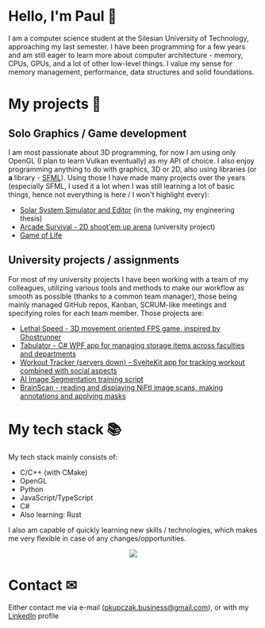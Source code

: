 # Hello, I'm Paul 🤠
I am a computer science student at the Silesian University of Technology, approaching my last semester. I have been programming for a few years and am still eager to learn more about computer architecture - memory, CPUs, GPUs, and a lot of other low-level things. I value my sense for memory management, performance, data structures and solid foundations.

# My projects 📝
## Solo Graphics / Game development
I am most passionate about 3D programming, for now I am using only OpenGL (I plan to learn Vulkan eventually) as my API of choice. I also enjoy programming anything to do with graphics, 3D or 2D, also using libraries (or __a__ library - [SFML](https://github.com/SFML/SFML)).
Using those I have made many projects over the years (especially SFML, I used it a lot when I was still learning a lot of basic things, hence not everything is here / I won't highlight every):

 - [Solar System Simulator and Editor](https://github.com/KomorXD/SolarSystemSim) (in the making, my engineering thesis)
 - [Arcade Survival - 2D shoot'em up arena](https://github.com/KomorXD/ArcadeSurvival) (university project)
 - [Game of Life](https://github.com/KomorXD/Game-of-Life-OpenGL)

## University projects / assignments
For most of my university projects I have been working with a team of my colleagues, utilizing various tools and methods to make our workflow as smooth as possible (thanks to a common team manager), those being mainly managed GitHub repos, Kanban, SCRUM-like meetings and specifying roles for each team member.
Those projects are:

 - [Lethal Speed - 3D movement oriented FPS game, inspired by Ghostrunner](https://github.com/szejkerek/LethalSpeed)
 - [Tabulator - C# WPF app for managing storage items across faculties and departments](https://github.com/KomorXD/tabulator)
 - [Workout Tracker (servers down) - SvelteKit app for tracking workout combined with social aspects](https://github.com/szejkerek/WorkoutTracker)
 - [AI Image Segmentation training script](https://github.com/KomorXD/bijaj)
 - [BrainScan - reading and displaying NiFtI image scans, making annotations and applying masks](https://github.com/KomorXD/BrainScan)
# My tech stack 📚
My tech stack mainly consists of:
 - C/C++ (with CMake)
 - OpenGL
 - Python
 - JavaScript/TypeScript
 - C#
 - Also learning: Rust
    
I also am capable of quickly learning new skills / technologies, which makes me very flexible in case of any changes/opportunities.
  
<div align="center">
 <img align="center" src="https://github-readme-stats.vercel.app/api/top-langs?username=komorxd&show_icons=true&locale=en&layout=compact&theme=aura_dark"/>
</div>


# Contact ✉
Either contact me via e-mail (pkupczak.business@gmail.com), or with my [LinkedIn](https://www.linkedin.com/in/pawe%C5%82-kupczak-529423276/) profile

